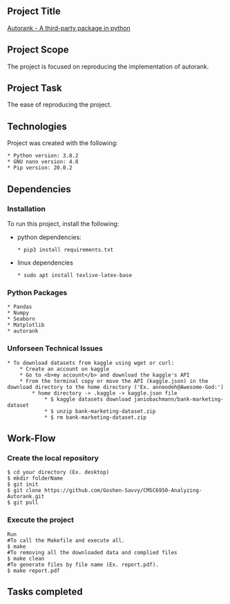 ## Project Title
[Autorank - A third-party package in python](https://pypi.org/project/autorank/#description)

## Project Scope
The project is focused on reproducing the implementation of autorank.

## Project Task
The ease of reproducing the project.

## Technologies
Project was created with the following:
```
* Python version: 3.8.2
* GNU nano version: 4.8
* Pip version: 20.0.2
```
## Dependencies
### Installation
To run this project, install the following:
* python dependencies:
    ```
    * pip3 install requirements.txt
    ```
* linux dependencies
    ```
    * sudo apt install texlive-latex-base
    ```


### Python Packages
```
* Pandas
* Numpy
* Seaborn	
* Matplotlib
* autorank
```

### Unforseen Technical Issues
```
* To download datasets from kaggle using wget or curl:
    * Create an account on kaggle
    * Go to <b>my account</b> and download the kaggle's API
    * From the terminal copy or move the API (kaggle.json) in the download directory to the home directory ('Ex. anneodeh@Awesome-God:')
        * home directory -> .kaggle -> kaggle.json file
            * $ kaggle datasets download janiobachmann/bank-marketing-dataset
            * $ unzip bank-marketing-dataset.zip
            * $ rm bank-marketing-dataset.zip 
```

## Work-Flow
### Create the local repository

```
$ cd your directory (Ex. desktop)
$ mkdir folderName
$ git init
$ git clone https://github.com/Goshen-Savvy/CMSC6950-Analyzing-Autorank.git
$ git pull
```
### Execute the project

```
Run
#To call the Makefile and execute all.
$ make
#To removing all the downloaded data and complied files
$ make clean
#To generate files by file name (Ex. report.pdf).
$ make report.pdf
```

## Tasks completed      